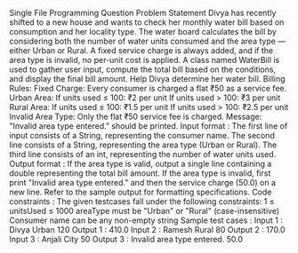 Single File Programming Question
Problem Statement
Divya has recently shifted to a new house and wants to check her monthly water bill based on consumption and her locality type. The water board calculates the bill by considering both the number of water units consumed and the area type — either Urban or Rural. A fixed service charge is always added, and if the area type is invalid, no per-unit cost is applied. A class named WaterBill is used to gather user input, compute the total bill based on the conditions, and display the final bill amount.
Help Divya determine her water bill.
Billing Rules:
Fixed Charge:
Every consumer is charged a flat ₹50 as a service fee.
Urban Area:
If units used ≤ 100: ₹2 per unit
If units used > 100: ₹3 per unit
Rural Area:
If units used ≤ 100: ₹1.5 per unit
If units used > 100: ₹2.5 per unit
Invalid Area Type:
Only the flat ₹50 service fee is charged.
Message: "Invalid area type entered." should be printed.
Input format :
The first line of input consists of a String, representing the consumer name.
The second line consists of a String, representing the area type (Urban or Rural).
The third line consists of an int, representing the number of water units used.
Output format :
If the area type is valid, output a single line containing a double representing the total bill amount.
If the area type is invalid, first print "Invalid area type entered." and then the service charge (50.0) on a new line.
Refer to the sample output for formatting specifications.
Code constraints :
The given testcases fall under the following constraints:
1 ≤ unitsUsed ≤ 1000
areaType must be "Urban" or "Rural" (case-insensitive)
Consumer name can be any non-empty string
Sample test cases :
Input 1 :
Divya
Urban
120
Output 1 :
410.0
Input 2 :
Ramesh
Rural
80
Output 2 :
170.0
Input 3 :
Anjali
City
50
Output 3 :
Invalid area type entered.
50.0
